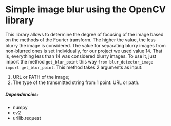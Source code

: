 # Simple image blur using the OpenCV library
This library allows to determine the degree of focusing of the image based on the methods of the Fourier transform.
The higher the value, the less blurry the image is considered. The value for separating blurry images from non-blurred ones is set individually, for our project we used value 14. That is, everything less than 14 was considered blurry images.
To use it, just import the method `get_blur_point` this way `from blur_detector_image import get_blur_point`. This method takes 2 arguments as input:
1. URL or PATH of the image; 
2. The type of the transmitted string from 1 point: URL or path.
##### Dependencies:
- numpy
- cv2
- urllib.request
